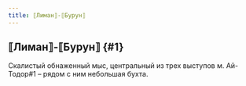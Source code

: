 ```yaml
---
title: ⟦Лиман⟧-⟦Бурун⟧
---
```

## ⟦Лиман⟧-⟦Бурун⟧ {#1}

Скалистый обнаженный мыс, центральный из трех выступов м. Ай-Тодор#1 – рядом с ним небольшая бухта.
